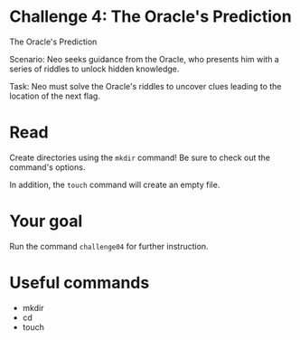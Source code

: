 # Challenge 4: The Oracle's Prediction
The Oracle's Prediction

Scenario: Neo seeks guidance from the Oracle, who presents him with a series of riddles to unlock hidden knowledge.

Task: Neo must solve the Oracle's riddles to uncover clues leading to the location of the next flag.

# Read

Create directories using the `mkdir` command! Be sure to check out the command's options.

In addition, the `touch` command will create an empty file.


# Your goal
Run the command `challenge04` for further instruction.


# Useful commands
- mkdir
- cd
- touch

